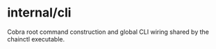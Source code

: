 # internal/cli

Cobra root command construction and global CLI wiring shared by the chainctl executable.
